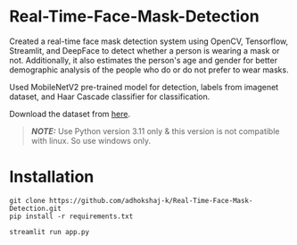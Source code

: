 # Real-Time-Face-Mask-Detection

Created a real-time face mask detection system using OpenCV, Tensorflow, Streamlit, and DeepFace to detect whether a person is wearing a mask or not. Additionally, it also estimates the person's age and gender for better demographic analysis of the people who do or do not prefer to wear masks.

Used MobileNetV2 pre-trained model for detection, labels from imagenet dataset, and Haar Cascade classifier for classification.

Download the dataset from [here](https://www.kaggle.com/datasets/omkargurav/face-mask-dataset).

> **_NOTE:_** Use Python version 3.11 only & this version is not compatible with linux. So use windows only.

# Installation

```
git clone https://github.com/adhokshaj-k/Real-Time-Face-Mask-Detection.git
pip install -r requirements.txt

streamlit run app.py
```


